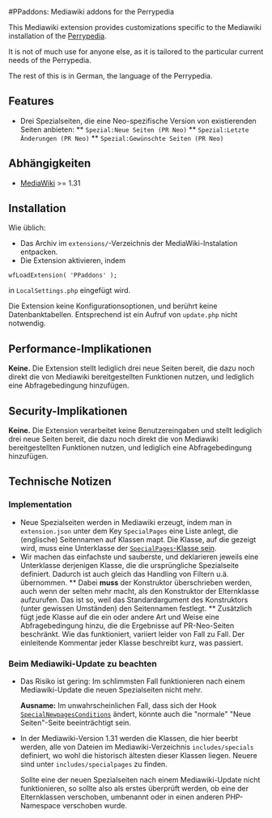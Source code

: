 #PPaddons: Mediawiki addons for the Perrypedia

This Mediawiki extension provides customizations specific to the Mediawiki installation of the [Perrypedia](http://www.perrypedia.proc).

It is not of much use for anyone else, as it is tailored to the particular current needs of the Perrypedia.

The rest of this is in German, the language of the Perrypedia.

## Features

* Drei Spezialseiten, die eine Neo-spezifische Version von existierenden Seiten anbieten:
** `Spezial:Neue Seiten (PR Neo)`
** `Spezial:Letzte Änderungen (PR Neo)`
** `Spezial:Gewünschte Seiten (PR Neo)`


## Abhängigkeiten

* [MediaWiki](https://www.mediawiki.org) >= 1.31

## Installation

Wie üblich:

* Das Archiv im `extensions/`-Verzeichnis der MediaWiki-Instalation entpacken.
* Die Extension aktivieren, indem 
```
wfLoadExtension( 'PPaddons' );
```
in `LocalSettings.php` eingefügt wird.

Die Extension keine Konfigurationsoptionen, und berührt keine Datenbanktabellen. Entsprechend ist ein Aufruf von `update.php` nicht notwendig.

## Performance-Implikationen

**Keine.** Die Extension stellt lediglich drei neue Seiten bereit, die dazu noch direkt die von Mediawiki bereitgestellten Funktionen nutzen, und lediglich eine Abfragebedingung hinzufügen.

## Security-Implikationen

**Keine.** Die Extension verarbeitet keine Benutzereingaben und stellt lediglich drei neue Seiten bereit, die dazu noch direkt die von Mediawiki bereitgestellten Funktionen nutzen, und lediglich eine Abfragebedingung hinzufügen.

## Technische Notizen

### Implementation

* Neue Spezialseiten werden in Mediawiki erzeugt, indem man in `extension.json` unter dem Key 
 `SpecialPages` eine Liste anlegt, die (englische) Seitennamen auf Klassen mapt. Die Klasse,
 auf die gezeigt wird, muss eine Unterklasse der [`SpecialPages`-Klasse sein](https://doc.wikimedia.org/mediawiki-core/master/php/classSpecialPage.html).
* Wir machen das einfachste und sauberste, und deklarieren jeweils eine Unterklasse derjenigen Klasse, die die ursprüngliche Spezialseite definiert. Dadurch ist auch gleich das Handling von Filtern u.ä. übernommen.
** Dabei **muss** der Konstruktor überschrieben werden, auch wenn der selten mehr macht, als den Konstruktor der Elternklasse aufzurufen. Das ist so, weil das Standardargument des Konstruktors (unter gewissen Umständen) den Seitennamen festlegt.
** Zusätzlich fügt jede Klasse auf die ein oder andere Art und Weise eine Abfragebedingung hinzu, die die Ergebnisse auf PR-Neo-Seiten beschränkt. Wie das funktioniert, variiert leider von Fall zu Fall. Der einleitende Kommentar jeder Klasse beschreibt kurz, was passiert.

### Beim Mediawiki-Update zu beachten

* Das Risiko ist gering: Im schlimmsten Fall funktionieren nach einem Mediawiki-Update die neuen Spezialseiten nicht mehr. 
  
  **Ausname:** Im unwahrscheinlichen Fall, dass sich der Hook [`SpecialNewpagesConditions`](https://www.mediawiki.org/wiki/Manual:Hooks/SpecialNewpagesConditions) ändert, könnte auch die "normale" "Neue Seiten"-Seite beeinträchtigt sein.

* In der Mediawiki-Version 1.31 werden die Klassen, die hier beerbt werden, alle von Dateien im Mediawiki-Verzeichnis `includes/specials` definiert, wo wohl die historisch ältesten dieser Klassen liegen. Neuere sind unter `includes/specialpages` zu finden.

  Sollte eine der neuen Spezialseiten nach einem Mediawiki-Update nicht funktionieren, so sollte also als erstes überprüft werden, ob eine der Elternklassen verschoben, umbenannt oder in einen anderen PHP-Namespace verschoben wurde.